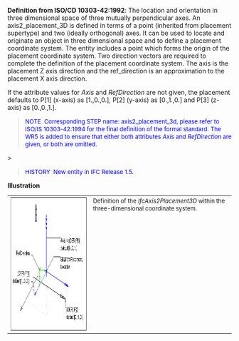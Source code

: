 ﻿**Definition
from ISO/CD 10303-42:1992**: The location and orientation in three dimensional space of three mutually perpendicular axes. An axis2_placement_3D is defined in terms of a point (inherited from placement supertype) and two (ideally orthogonal) axes. It can be used to locate and originate an object in three dimensional space and to define a placement coordinate system. The entity includes a point which forms the origin of the placement coordinate system. Two direction vectors are required to complete the definition of the placement coordinate system. The axis is the placement Z axis direction and the ref_direction is an approximation to the placement X axis direction.

If the attribute values for _Axis_ and _RefDirection_ are not given, the placement defaults to P[1] (x-axis) as [1.,0.,0.], P[2] (y-axis) as [0.,1.,0.] and P[3] (z-axis) as [0.,0.,1.].&nbsp;

> <font color="#0000ff" size="-1">NOTE&nbsp;
Corresponding STEP name: axis2_placement_3d, please refer to ISO/IS
10303-42:1994 for the final definition of the formal standard. The WR5
is added to ensure that either both attributes <i>Axis</i>
and <i>RefDirection</i> are given, or both are omitted.<br>
  </font>
> 


> <font color="#0000ff" size="-1">HISTORY&nbsp;
New entity in IFC Release 1.5.</font>
> 


**Illustration**

<table cellpadding="2" cellspacing="2">
  <tbody>
    <tr>
      <td><a href="drawings/IfcAxis2Placement3D-Layout1.dwf"><img src="figures/ifcaxis2placement3d-layout1.gif" alt="axis2 placement 2D" border="0" height="300" width="400"></a></td>
      <td align="left" valign="top"><font size="-1">Definition of the <i>IfcAxis2Placement3D</i>
within the three-dimensional coordinate system.</font></td>
    </tr>
  </tbody>
</table>